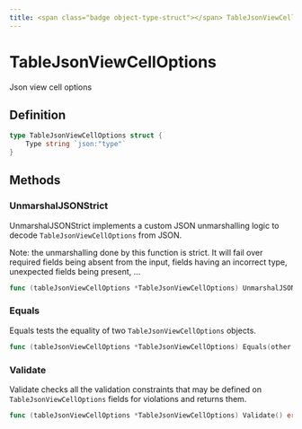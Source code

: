 ```yaml
---
title: <span class="badge object-type-struct"></span> TableJsonViewCellOptions
---
```

# <span class="badge object-type-struct"></span> TableJsonViewCellOptions

Json view cell options

## Definition

```go
type TableJsonViewCellOptions struct {
    Type string `json:"type"`
}
```
## Methods

### <span class="badge object-method"></span> UnmarshalJSONStrict

UnmarshalJSONStrict implements a custom JSON unmarshalling logic to decode `TableJsonViewCellOptions` from JSON.

Note: the unmarshalling done by this function is strict. It will fail over required fields being absent from the input, fields having an incorrect type, unexpected fields being present, …

```go
func (tableJsonViewCellOptions *TableJsonViewCellOptions) UnmarshalJSONStrict(raw []byte) error
```

### <span class="badge object-method"></span> Equals

Equals tests the equality of two `TableJsonViewCellOptions` objects.

```go
func (tableJsonViewCellOptions *TableJsonViewCellOptions) Equals(other TableJsonViewCellOptions) bool
```

### <span class="badge object-method"></span> Validate

Validate checks all the validation constraints that may be defined on `TableJsonViewCellOptions` fields for violations and returns them.

```go
func (tableJsonViewCellOptions *TableJsonViewCellOptions) Validate() error
```

